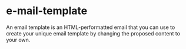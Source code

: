 # e-mail-template
An email template is an HTML-performatted email that you can use to create your unique email template by changing the proposed content to your own.
